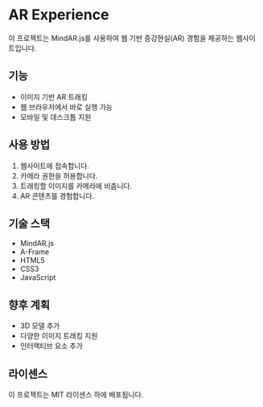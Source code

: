 # AR Experience

이 프로젝트는 MindAR.js를 사용하여 웹 기반 증강현실(AR) 경험을 제공하는 웹사이트입니다.

## 기능

- 이미지 기반 AR 트래킹
- 웹 브라우저에서 바로 실행 가능
- 모바일 및 데스크톱 지원

## 사용 방법

1. 웹사이트에 접속합니다.
2. 카메라 권한을 허용합니다.
3. 트래킹할 이미지를 카메라에 비춥니다.
4. AR 콘텐츠를 경험합니다.

## 기술 스택

- MindAR.js
- A-Frame
- HTML5
- CSS3
- JavaScript

## 향후 계획

- 3D 모델 추가
- 다양한 이미지 트래킹 지원
- 인터랙티브 요소 추가

## 라이센스

이 프로젝트는 MIT 라이센스 하에 배포됩니다. 